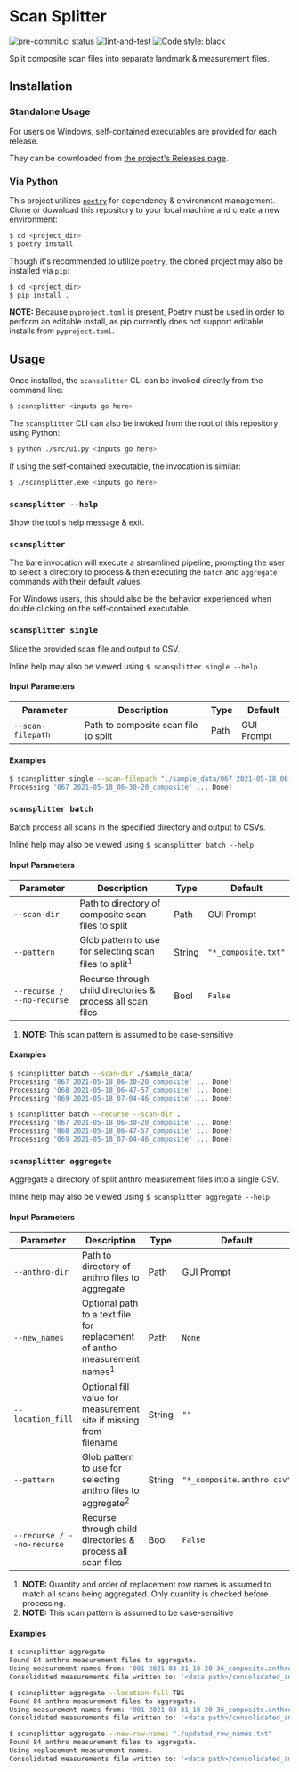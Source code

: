 # Scan Splitter
[![pre-commit.ci status](https://results.pre-commit.ci/badge/github/sco1/scan-splitter/main.svg)](https://results.pre-commit.ci/latest/github/sco1/scan-splitter/main)
[![lint-and-test](https://github.com/sco1/scan-splitter/actions/workflows/lint_test.yml/badge.svg?branch=main)](https://github.com/sco1/scan-splitter/actions/workflows/lint_test.yml)
[![Code style: black](https://img.shields.io/badge/code%20style-black-black)](https://github.com/psf/black)

Split composite scan files into separate landmark & measurement files.

## Installation
### Standalone Usage
For users on Windows, self-contained executables are provided for each release.

They can be downloaded from [the project's Releases page](https://github.com/sco1/scan-splitter/releases).

### Via Python
This project utilizes [`poetry`](https://python-poetry.org/) for dependency & environment management. Clone or download this repository to your local machine and create a new environment:

```bash
$ cd <project_dir>
$ poetry install
```

Though it's recommended to utilize `poetry`, the cloned project may also be installed via `pip`:

```bash
$ cd <project_dir>
$ pip install .
```

**NOTE:** Because `pyproject.toml` is present, Poetry must be used in order to perform an editable install, as pip currently does not support editable installs from `pyproject.toml`.

## Usage
Once installed, the `scansplitter` CLI can be invoked directly from the command line:
```bash
$ scansplitter <inputs go here>
```

The `scansplitter` CLI can also be invoked from the root of this repository using Python:
```bash
$ python ./src/ui.py <inputs go here>
```

If using the self-contained executable, the invocation is similar:
```bash
$ ./scansplitter.exe <inputs go here>
```

### `scansplitter --help`
Show the tool's help message & exit.

### `scansplitter`
The bare invocation will execute a streamlined pipeline, prompting the user to select a directory to process & then executing the `batch` and `aggregate` commands with their default values.

For Windows users, this should also be the behavior experienced when double clicking on the self-contained executable.

### `scansplitter single`
Slice the provided scan file and output to CSV.

Inline help may also be viewed using `$ scansplitter single --help`

#### Input Parameters
| Parameter         | Description                          | Type    | Default    |
|-------------------|--------------------------------------|---------|------------|
| `--scan-filepath` | Path to composite scan file to split | Path    | GUI Prompt |

#### Examples
```bash
$ scansplitter single --scan-filepath "./sample_data/067 2021-05-18_06-30-20_composite.txt"
Processing '067 2021-05-18_06-30-20_composite' ... Done!
```

### `scansplitter batch`
Batch process all scans in the specified directory and output to CSVs.

Inline help may also be viewed using `$ scansplitter batch --help`

#### Input Parameters
| Parameter                  | Description                                                       | Type   | Default             |
|----------------------------|-------------------------------------------------------------------|--------|---------------------|
| `--scan-dir`               | Path to directory of composite scan files to split                | Path   | GUI Prompt          |
| `--pattern`                | Glob pattern to use for selecting scan files to split<sup>1</sup> | String | `"*_composite.txt"` |
| `--recurse / --no-recurse` | Recurse through child directories & process all scan files        | Bool   | `False`             |

1. **NOTE:** This scan pattern is assumed to be case-sensitive

#### Examples
```bash
$ scansplitter batch --scan-dir ./sample_data/
Processing '067 2021-05-18_06-30-20_composite' ... Done!
Processing '068 2021-05-18_06-47-57_composite' ... Done!
Processing '069 2021-05-18_07-04-46_composite' ... Done!
```

```bash
$ scansplitter batch --recurse --scan-dir .
Processing '067 2021-05-18_06-30-20_composite' ... Done!
Processing '068 2021-05-18_06-47-57_composite' ... Done!
Processing '069 2021-05-18_07-04-46_composite' ... Done!
```

### `scansplitter aggregate`
Aggregate a directory of split anthro measurement files into a single CSV.

Inline help may also be viewed using `$ scansplitter aggregate --help`

#### Input Parameters
| Parameter                  | Description                                                                         | Type   | Default                    |
|----------------------------|-------------------------------------------------------------------------------------|--------|----------------------------|
| `--anthro-dir`             | Path to directory of anthro files to aggregate                                      | Path   | GUI Prompt                 |
| `--new_names`              | Optional path to a text file for replacement of antho measurement names<sup>1</sup> | Path   | `None`                     |
| `--location_fill`          | Optional fill value for measurement site if missing from filename                   | String | `""`                       |
| `--pattern`                | Glob pattern to use for selecting anthro files to aggregate<sup>2</sup>             | String | `"*_composite.anthro.csv"` |
| `--recurse / --no-recurse` | Recurse through child directories & process all scan files                          | Bool   | `False`                    |

1. **NOTE:** Quantity and order of replacement row names is assumed to match all scans being aggregated. Only quantity is checked before processing.
2. **NOTE:** This scan pattern is assumed to be case-sensitive

#### Examples
```bash
$ scansplitter aggregate
Found 84 anthro measurement files to aggregate.
Using measurement names from: '001 2021-03-31_18-20-36_composite.anthro.csv'
Consolidated measurements file written to: '<data path>/consolidated_anthro.CSV'
```

```bash
$ scansplitter aggregate --location-fill TBS
Found 84 anthro measurement files to aggregate.
Using measurement names from: '001 2021-03-31_18-20-36_composite.anthro.csv'
Consolidated measurements file written to: '<data path>/consolidated_anthro.CSV'
```

```bash
$ scansplitter aggregate --new-row-names "./updated_row_names.txt"
Found 84 anthro measurement files to aggregate.
Using replacement measurement names.
Consolidated measurements file written to: '<data path>/consolidated_anthro.CSV'
```
